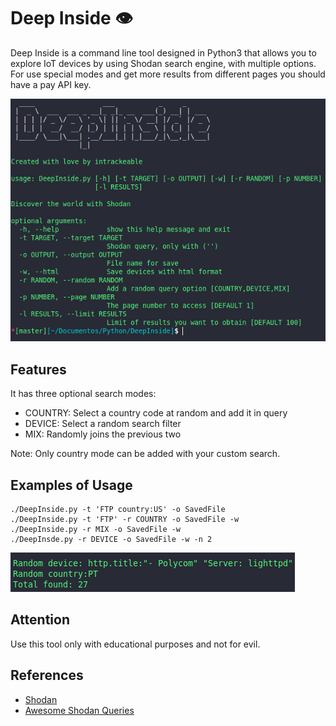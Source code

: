 # Deep Inside 👁

Deep Inside is a command line tool designed in Python3 that allows you to explore IoT devices by using Shodan search engine, with multiple options.  
For use special modes and get more results from different pages you should have a pay API key.

![Screenshot](/Screenshots/screenshot.png)

## Features
It has three optional search modes:

* COUNTRY: Select a country code at random and add it in query  
* DEVICE: Select a random search filter  
* MIX: Randomly joins the previous two

Note: Only country mode can be added with your custom search.  

## Examples of Usage
```text
./DeepInside.py -t 'FTP country:US' -o SavedFile
./DeepInside.py -t 'FTP' -r COUNTRY -o SavedFile -w
./DeepInside.py -r MIX -o SavedFile -w
./DeepInsde.py -r DEVICE -o SavedFile -w -n 2 
```
![Screenshot](/Screenshots/screenshot2.png)

## Attention
Use this tool only with educational purposes and not for evil.
## References
 * [Shodan](https://www.shodan.io/)
 * [Awesome Shodan Queries](https://github.com/jakejarvis/awesome-shodan-queries) 
